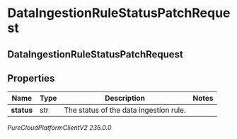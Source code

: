 # DataIngestionRuleStatusPatchRequest

## DataIngestionRuleStatusPatchRequest

## Properties

|Name | Type | Description | Notes|
|------------ | ------------- | ------------- | -------------|
| **status** | str | The status of the data ingestion rule. | |



_PureCloudPlatformClientV2 235.0.0_
